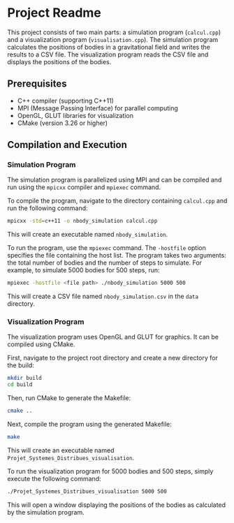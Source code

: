 # Project Readme

This project consists of two main parts: a simulation program (`calcul.cpp`) and a visualization program (`visualisation.cpp`). The simulation program calculates the positions of bodies in a gravitational field and writes the results to a CSV file. The visualization program reads the CSV file and displays the positions of the bodies.

## Prerequisites

- C++ compiler (supporting C++11)
- MPI (Message Passing Interface) for parallel computing
- OpenGL, GLUT libraries for visualization
- CMake (version 3.26 or higher)

## Compilation and Execution

### Simulation Program

The simulation program is parallelized using MPI and can be compiled and run using the `mpicxx` compiler and `mpiexec` command.

To compile the program, navigate to the directory containing `calcul.cpp` and run the following command:

```bash
mpicxx -std=c++11 -o nbody_simulation calcul.cpp
```

This will create an executable named `nbody_simulation`.

To run the program, use the `mpiexec` command. The `-hostfile` option specifies the file containing the host list. The program takes two arguments: the total number of bodies and the number of steps to simulate. For example, to simulate 5000 bodies for 500 steps, run:

```bash
mpiexec -hostfile <file path> ./nbody_simulation 5000 500
```

This will create a CSV file named `nbody_simulation.csv` in the `data` directory.

### Visualization Program

The visualization program uses OpenGL and GLUT for graphics. It can be compiled using CMake.

First, navigate to the project root directory and create a new directory for the build:

```bash
mkdir build
cd build
```

Then, run CMake to generate the Makefile:

```bash
cmake ..
```

Next, compile the program using the generated Makefile:

```bash
make
```

This will create an executable named `Projet_Systemes_Distribues_visualisation`.

To run the visualization program for 5000 bodies and 500 steps, simply execute the following command:

```bash
./Projet_Systemes_Distribues_visualisation 5000 500
```

This will open a window displaying the positions of the bodies as calculated by the simulation program.